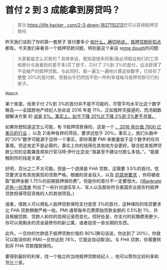 # 首付 2 到 3 成能拿到房贷吗？

> 原文:[https://life hacker . com/2-3-down-1827110213](https://lifehacker.com/can-you-get-a-mortgage-with-2-to-3-down-1827110213)您可以获得抵押贷款吗

昨天我们谈到了你的第一套房子 首付要多少 [和什么，确切地说，](https://twocents.lifehacker.com/how-much-to-put-down-for-your-first-house-1827029793#_ga=2.40097761.2139163616.1529932080-594046802.1524762060) [抵押贷款折扣点](https://twocents.lifehacker.com/what-are-mortgage-points-and-why-are-they-so-important-1827103592) 都有。今天我们来看另一个抵押贷款问题，特别是这个来自 s[ome dough](https://twocents.lifehacker.com/1825950447)的问题:

> 大家都是怎么买房的？具体来说，我知道很多同事(我必须假设他们的工资和房价与我看到的差不多)买了房子，只付了 2%到 3%的首付，设法获得了不会破产的抵押贷款。与此同时，我一遍又一遍地计算这些数字，已经存了整整 20%的首付款，但我似乎仍然找不到一所利率或每月抵押贷款可行的房子。

Watch

某个笨蛋，给房子付 2%到 3%的首付并不是不可能的，尽管平均水平比这个数字略高——全国房地产经纪人协会说 2016 年是 11%，正如我昨天报道的，而汤姆数据解决方案 的 [说是 6%。事实上，如今下降 20%比下降 3%到 5%更不寻常。](https://www.cnbc.com/2017/06/08/how-to-get-around-that-20-percent-mortgage-down-payment.html)

如果你想知道这怎么可能，有 1)抵押贷款保险，这是一个 [、2016 年价值 7600 亿美元的行业](https://www.cnbc.com/2017/06/08/how-to-get-around-that-20-percent-mortgage-down-payment.html) ，以及 2)各种各样的项目，要求远低于 20%。事实上，我们头脑中的“20%”数字可能源于这样一个事实，即你需要 PMI 来衡量低于这个数字的任何事情。但这肯定不是必需的，事实上你的钱用在其他地方会更好。联合批发抵押贷款公司的总裁兼首席执行官马特·伊什比亚说:“我甚至不建议付那么多钱。”。“能接触到你的钱是关键。”

好吧，百分之二不太可能。但是一个选择是 FHA 贷款，这需要 3.5%的首付。信贷要求没有其他类型的贷款严格。根据的资金投入，以及 [的其他要求](https://www.zillow.com/mortgage-learning/fha-loan/) ，你将被收取“抵押金额 1.75%的前期抵押保险费”。但是你的首付不一定要很大。([)Bankrate 还有一份清单](https://www.bankrate.com/finance/mortgages/mortgages-no-or-small-down-payment-1.aspx) 列出了一些针对退伍军人、军人以及那些符合美国农业部农村抵押贷款担保项目资格的人的其他项目。)

或者，借款人可以用私人抵押贷款保险支付低至 3%的首付，这种保险的信贷要求比 FHA 贷款稍微严格一些。PMI 通常每年花费原始贷款金额的 0.5%到 1%，并且根据贷款、贷款人和你的信用记录而变化。但好处是，你支付的前期费用更少，你可以用剩余的资金装修你的新公寓，或者投资一些长期的东西。

此外，一旦你的欠款低于抵押贷款价值的 80%(换句话说，你达到了 20%)，你就可以取消你的 PMI(一旦你达到 78%，它就会自动取消)。与 FHA 贷款，你需要转到非 FHA 贷款摆脱保险。

要得到最好的利率，找一个独立的当地抵押贷款经纪人 ，他可以帮你比较利率和货比三家。